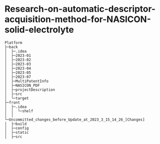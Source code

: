 # Research-on-automatic-descriptor-acquisition-method-for-NASICON-solid-electrolyte

```
Platform
├─back
│  ├─.idea
│  ├─2023-01
│  ├─2023-02
│  ├─2023-03
│  ├─2023-04
│  ├─2023-05
│  ├─2023-07
│  ├─MultiPatentInfo
│  ├─NASICON_PDF
│  ├─projectDescription
│  ├─src
│  └─target
├─front
│  ├─.idea
│  │  └─shelf
│  │      └─Uncommitted_changes_before_Update_at_2023_3_15_14_26_[Changes]
│  ├─build
│  ├─config
│  ├─static
│  ├─src
```